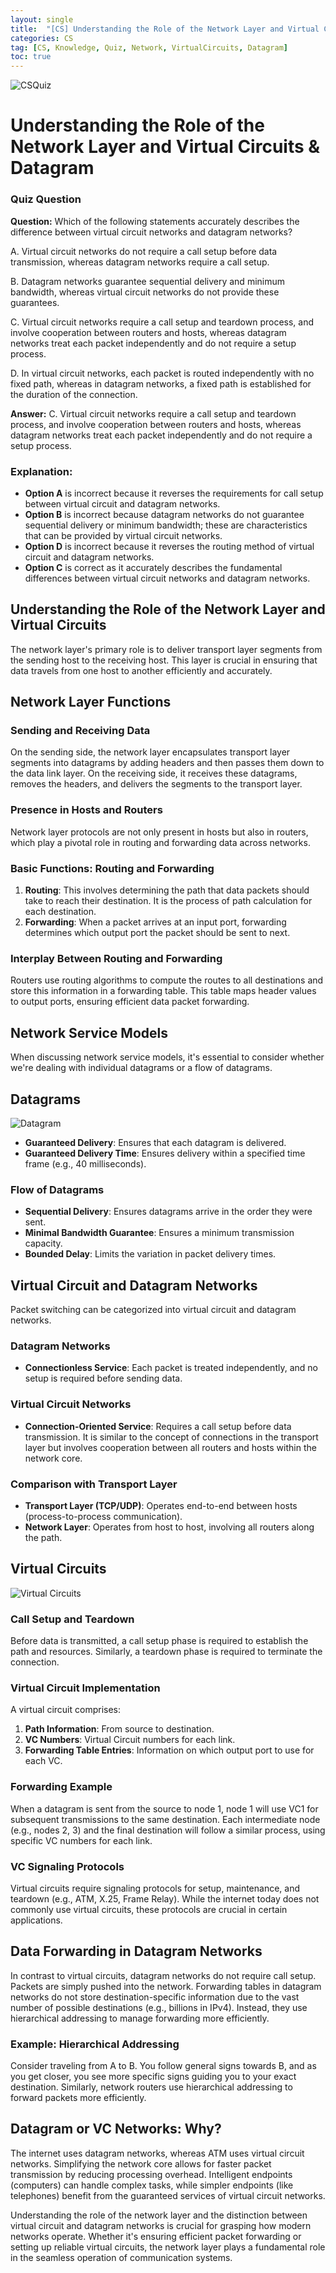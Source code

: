 ```yaml
---
layout: single
title:  "[CS] Understanding the Role of the Network Layer and Virtual Circuits&Datagram"
categories: CS
tag: [CS, Knowledge, Quiz, Network, VirtualCircuits, Datagram]
toc: true
---
```



![CSQuiz]({{site.urls}}/assets/images/2024-07-11-CSQuiz1/quiz.png)


# Understanding the Role of the Network Layer and Virtual Circuits & Datagram


### Quiz Question

**Question:**
Which of the following statements accurately describes the difference between virtual circuit networks and datagram networks?

A. Virtual circuit networks do not require a call setup before data transmission, whereas datagram networks require a call setup.

B. Datagram networks guarantee sequential delivery and minimum bandwidth, whereas virtual circuit networks do not provide these guarantees.

C. Virtual circuit networks require a call setup and teardown process, and involve cooperation between routers and hosts, whereas datagram networks treat each packet independently and do not require a setup process.

D. In virtual circuit networks, each packet is routed independently with no fixed path, whereas in datagram networks, a fixed path is established for the duration of the connection.

**Answer:**
C. Virtual circuit networks require a call setup and teardown process, and involve cooperation between routers and hosts, whereas datagram networks treat each packet independently and do not require a setup process.

### Explanation:
- **Option A** is incorrect because it reverses the requirements for call setup between virtual circuit and datagram networks.
- **Option B** is incorrect because datagram networks do not guarantee sequential delivery or minimum bandwidth; these are characteristics that can be provided by virtual circuit networks.
- **Option D** is incorrect because it reverses the routing method of virtual circuit and datagram networks.
- **Option C** is correct as it accurately describes the fundamental differences between virtual circuit networks and datagram networks.


## Understanding the Role of the Network Layer and Virtual Circuits

The network layer's primary role is to deliver transport layer segments from the sending host to the receiving host. This layer is crucial in ensuring that data travels from one host to another efficiently and accurately.

## Network Layer Functions

### Sending and Receiving Data

On the sending side, the network layer encapsulates transport layer segments into datagrams by adding headers and then passes them down to the data link layer. On the receiving side, it receives these datagrams, removes the headers, and delivers the segments to the transport layer.

### Presence in Hosts and Routers

Network layer protocols are not only present in hosts but also in routers, which play a pivotal role in routing and forwarding data across networks.

### Basic Functions: Routing and Forwarding

1. **Routing**: This involves determining the path that data packets should take to reach their destination. It is the process of path calculation for each destination.
2. **Forwarding**: When a packet arrives at an input port, forwarding determines which output port the packet should be sent to next.

### Interplay Between Routing and Forwarding

Routers use routing algorithms to compute the routes to all destinations and store this information in a forwarding table. This table maps header values to output ports, ensuring efficient data packet forwarding.

## Network Service Models

When discussing network service models, it's essential to consider whether we're dealing with individual datagrams or a flow of datagrams. 

## Datagrams
![Datagram]({{site.urls}}/assets/images/2024-07-24-vcdatagram/1.png)

- **Guaranteed Delivery**: Ensures that each datagram is delivered.
- **Guaranteed Delivery Time**: Ensures delivery within a specified time frame (e.g., 40 milliseconds).

### Flow of Datagrams

- **Sequential Delivery**: Ensures datagrams arrive in the order they were sent.
- **Minimal Bandwidth Guarantee**: Ensures a minimum transmission capacity.
- **Bounded Delay**: Limits the variation in packet delivery times.

## Virtual Circuit and Datagram Networks

Packet switching can be categorized into virtual circuit and datagram networks.

### Datagram Networks

- **Connectionless Service**: Each packet is treated independently, and no setup is required before sending data.

### Virtual Circuit Networks

- **Connection-Oriented Service**: Requires a call setup before data transmission. It is similar to the concept of connections in the transport layer but involves cooperation between all routers and hosts within the network core. 

### Comparison with Transport Layer

- **Transport Layer (TCP/UDP)**: Operates end-to-end between hosts (process-to-process communication).
- **Network Layer**: Operates from host to host, involving all routers along the path.

## Virtual Circuits
![Virtual Circuits]({{site.urls}}/assets/images/2024-07-24-vcdatagram/2.png)

### Call Setup and Teardown

Before data is transmitted, a call setup phase is required to establish the path and resources. Similarly, a teardown phase is required to terminate the connection.

### Virtual Circuit Implementation

A virtual circuit comprises:

1. **Path Information**: From source to destination.
2. **VC Numbers**: Virtual Circuit numbers for each link.
3. **Forwarding Table Entries**: Information on which output port to use for each VC.

### Forwarding Example

When a datagram is sent from the source to node 1, node 1 will use VC1 for subsequent transmissions to the same destination. Each intermediate node (e.g., nodes 2, 3) and the final destination will follow a similar process, using specific VC numbers for each link.

### VC Signaling Protocols

Virtual circuits require signaling protocols for setup, maintenance, and teardown (e.g., ATM, X.25, Frame Relay). While the internet today does not commonly use virtual circuits, these protocols are crucial in certain applications.

## Data Forwarding in Datagram Networks

In contrast to virtual circuits, datagram networks do not require call setup. Packets are simply pushed into the network. Forwarding tables in datagram networks do not store destination-specific information due to the vast number of possible destinations (e.g., billions in IPv4). Instead, they use hierarchical addressing to manage forwarding more efficiently.

### Example: Hierarchical Addressing

Consider traveling from A to B. You follow general signs towards B, and as you get closer, you see more specific signs guiding you to your exact destination. Similarly, network routers use hierarchical addressing to forward packets more efficiently.

## Datagram or VC Networks: Why?

The internet uses datagram networks, whereas ATM uses virtual circuit networks. Simplifying the network core allows for faster packet transmission by reducing processing overhead. Intelligent endpoints (computers) can handle complex tasks, while simpler endpoints (like telephones) benefit from the guaranteed services of virtual circuit networks.


Understanding the role of the network layer and the distinction between virtual circuit and datagram networks is crucial for grasping how modern networks operate. Whether it's ensuring efficient packet forwarding or setting up reliable virtual circuits, the network layer plays a fundamental role in the seamless operation of communication systems.
